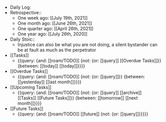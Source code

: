- Daily Log:
- Retrospective::
    - One week ago: [[July 19th, 2021]]
    - One month ago: [[June 26th, 2021]]
    - One quarter ago: [[April 26th, 2021]]
    - One year ago: [[July 26th, 2020]]
- Daily Stoic::
    - Injustice can also be what you are not doing, a silent bystander can be at fault as much as the perpetrator 
- [[Tasks]]
    - {{query: {and: [[roam/TODO]] {not: {or: [[query]] [[Overdue Tasks]]}} {between: [[today]] [[today]]}}}}
- [[Overdue Tasks]]
    - {{query: {and: [[roam/TODO]] {not: {or: [[query]]}} {between: [[yesterday]] [[last month]]}}}}
- [[Upcoming Tasks]]
    - {{query: {and: [[roam/TODO]] {not: {or: [[query]] [[archive]] [[Tasks]] [[Future Tasks]]}} {between: [[tomorrow]] [[next month]]}}}}
- [[Future Tasks]]
    - {{query: {and: [[roam/TODO]] [[future]] {not: {or: [[query]]}}}}}
